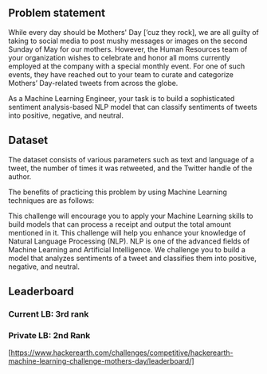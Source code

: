 ## Problem statement

While every day should be Mothers' Day [’cuz they rock], we are all guilty of taking to social media to post mushy messages or images on the second Sunday of May for our mothers. However, the Human Resources team of your organization wishes to celebrate and honor all moms currently employed at the company with a special monthly event. For one of such events, they have reached out to your team to curate and categorize Mothers’ Day-related tweets from across the globe.

As a Machine Learning Engineer, your task is to build a sophisticated sentiment analysis-based NLP model that can classify sentiments of tweets into positive, negative, and neutral.

## Dataset

The dataset consists of various parameters such as text and language of a tweet, the number of times it was retweeted, and the Twitter handle of the author.

The benefits of practicing this problem by using Machine Learning techniques are as follows:

This challenge will encourage you to apply your Machine Learning skills to build models that can process a receipt and output the total amount mentioned in it.
This challenge will help you enhance your knowledge of Natural Language Processing (NLP). NLP is one of the advanced fields of Machine Learning and Artificial Intelligence.
We challenge you to build a model that analyzes sentiments of a tweet and classifies them into positive, negative, and neutral.

## Leaderboard
### Current LB: 3rd rank
### Private LB: 2nd Rank
[https://www.hackerearth.com/challenges/competitive/hackerearth-machine-learning-challenge-mothers-day/leaderboard/]
